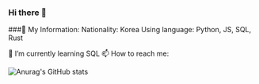 ### Hi there 👋

###🧑 My Information:
  Nationality: Korea
  Using language: Python, JS, SQL, Rust
  
🌱 I’m currently learning SQL
📫 How to reach me: 


![Anurag's GitHub stats](https://github-readme-stats.vercel.app/api?username=Code-SHD&show_icons=true&theme=radical)
